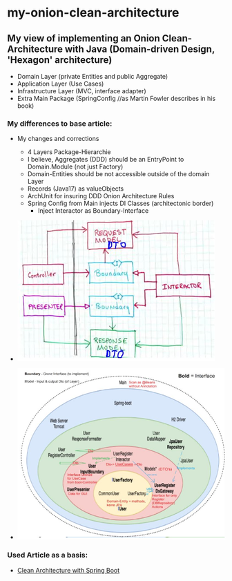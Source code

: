 # my-onion-clean-architecture

## My view of implementing an Onion Clean-Architecture with Java (Domain-driven Design, 'Hexagon' architecture) 

- Domain Layer (private Entities and public Aggregate)
- Application Layer (Use Cases)
- Infrastructure Layer (MVC, interface adapter)
- Extra Main Package (SpringConfig //as Martin Fowler describes in his book)

### My differences to base article:
- My changes and corrections
    - 4 Layers Package-Hierarchie
    - I believe, Aggregates (DDD) should be an EntryPoint to Domain.Module (not just Factory)
    - Domain-Entities should be not accessible outside of the domain Layer
    - Records (Java17) as valueObjects
    - ArchUnit for insuring DDD Onion Architecture Rules
    - Spring Config from Main injects DI Classes (architectonic border)
        - Inject Interactor as Boundary-Interface

- ![cross the architectonic boundaries](/docs/img/onion1.JPG)
- ![onion layers interactions](/docs/img/onion2.JPG)


### Used Article as a basis:

- [Clean Architecture with Spring Boot](https://www.baeldung.com/spring-boot-clean-architecture)
